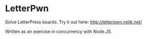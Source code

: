 LetterPwn
=================

Solve LetterPress boards. Try it out here: http://letterpwn.neilk.net/

Written as an exercise in concurrency with Node.JS.

